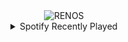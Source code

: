 <div align="center">
<picture>
    <source media="(prefers-color-scheme: dark)" srcset="https://i.ibb.co/4skyQ6j/output-gif.gif">
    <source media="(prefers-color-scheme: light)" srcset="https://i.ibb.co/4skyQ6j/output-gif.gif">
    <img alt="RENOS" src="https://i.ibb.co/4skyQ6j/output-gif.gif">
</picture>
<details>
<summary>Spotify Recently Played</summary>
<img src="https://spotify-recently-played-readme.vercel.app/api?user=31d6d6zerc5ct6kck32na2ozsqf4&unique=1&width=400" alt="Spotify" />
</details>
</div>

<!-- Image deletion URL: https://ibb.co/VH6yK7v/a6e9e4fc2ba1702f486a2c058921a805 -->